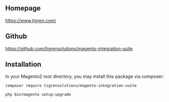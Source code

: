 ## Homepage

https://www.tigren.com/

## Github

https://github.com/tigrensolutions/magento-integration-suite

## Installation

In your Magento2 root directory, you may install this package via composer:

`composer require tigrensolutions/magento-integration-suite`

`php bin/magento setup:upgrade`